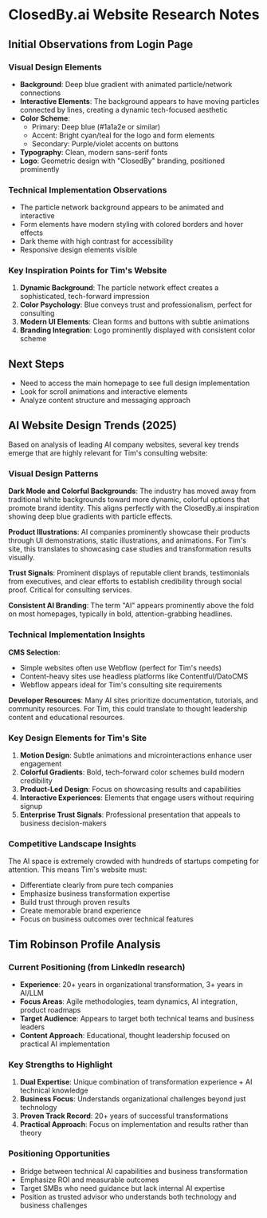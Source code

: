 # ClosedBy.ai Website Research Notes

## Initial Observations from Login Page

### Visual Design Elements
- **Background**: Deep blue gradient with animated particle/network connections
- **Interactive Elements**: The background appears to have moving particles connected by lines, creating a dynamic tech-focused aesthetic
- **Color Scheme**: 
  - Primary: Deep blue (#1a1a2e or similar)
  - Accent: Bright cyan/teal for the logo and form elements
  - Secondary: Purple/violet accents on buttons
- **Typography**: Clean, modern sans-serif fonts
- **Logo**: Geometric design with "ClosedBy" branding, positioned prominently

### Technical Implementation Observations
- The particle network background appears to be animated and interactive
- Form elements have modern styling with colored borders and hover effects
- Dark theme with high contrast for accessibility
- Responsive design elements visible

### Key Inspiration Points for Tim's Website
1. **Dynamic Background**: The particle network effect creates a sophisticated, tech-forward impression
2. **Color Psychology**: Blue conveys trust and professionalism, perfect for consulting
3. **Modern UI Elements**: Clean forms and buttons with subtle animations
4. **Branding Integration**: Logo prominently displayed with consistent color scheme

## Next Steps
- Need to access the main homepage to see full design implementation
- Look for scroll animations and interactive elements
- Analyze content structure and messaging approach


## AI Website Design Trends (2025)

Based on analysis of leading AI company websites, several key trends emerge that are highly relevant for Tim's consulting website:

### Visual Design Patterns
**Dark Mode and Colorful Backgrounds**: The industry has moved away from traditional white backgrounds toward more dynamic, colorful options that promote brand identity. This aligns perfectly with the ClosedBy.ai inspiration showing deep blue gradients with particle effects.

**Product Illustrations**: AI companies prominently showcase their products through UI demonstrations, static illustrations, and animations. For Tim's site, this translates to showcasing case studies and transformation results visually.

**Trust Signals**: Prominent displays of reputable client brands, testimonials from executives, and clear efforts to establish credibility through social proof. Critical for consulting services.

**Consistent AI Branding**: The term "AI" appears prominently above the fold on most homepages, typically in bold, attention-grabbing headlines.

### Technical Implementation Insights
**CMS Selection**: 
- Simple websites often use Webflow (perfect for Tim's needs)
- Content-heavy sites use headless platforms like Contentful/DatoCMS
- Webflow appears ideal for Tim's consulting site requirements

**Developer Resources**: Many AI sites prioritize documentation, tutorials, and community resources. For Tim, this could translate to thought leadership content and educational resources.

### Key Design Elements for Tim's Site
1. **Motion Design**: Subtle animations and microinteractions enhance user engagement
2. **Colorful Gradients**: Bold, tech-forward color schemes build modern credibility
3. **Product-Led Design**: Focus on showcasing results and capabilities
4. **Interactive Experiences**: Elements that engage users without requiring signup
5. **Enterprise Trust Signals**: Professional presentation that appeals to business decision-makers

### Competitive Landscape Insights
The AI space is extremely crowded with hundreds of startups competing for attention. This means Tim's website must:
- Differentiate clearly from pure tech companies
- Emphasize business transformation expertise
- Build trust through proven results
- Create memorable brand experience
- Focus on business outcomes over technical features

## Tim Robinson Profile Analysis

### Current Positioning (from LinkedIn research)
- **Experience**: 20+ years in organizational transformation, 3+ years in AI/LLM
- **Focus Areas**: Agile methodologies, team dynamics, AI integration, product roadmaps
- **Target Audience**: Appears to target both technical teams and business leaders
- **Content Approach**: Educational, thought leadership focused on practical AI implementation

### Key Strengths to Highlight
1. **Dual Expertise**: Unique combination of transformation experience + AI technical knowledge
2. **Business Focus**: Understands organizational challenges beyond just technology
3. **Proven Track Record**: 20+ years of successful transformations
4. **Practical Approach**: Focus on implementation and results rather than theory

### Positioning Opportunities
- Bridge between technical AI capabilities and business transformation
- Emphasize ROI and measurable outcomes
- Target SMBs who need guidance but lack internal AI expertise
- Position as trusted advisor who understands both technology and business challenges
